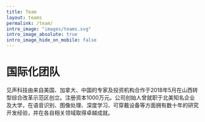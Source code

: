```yaml
---
title: Team
layout: teams
permalink: /team/
intro_image: "images/teams.svg"
intro_image_absolute: true
intro_image_hide_on_mobile: false
---
```


# 国际化团队

见声科技由来自美国、加拿大、中国的专家及投资机构合作于2018年5月在山西转型综合改革示范区创立。注册资本1000万元。公司创始人曾就职于北美知名企业及大学，在语音识别、图像处理、深度学习、可穿戴设备等方面拥有数十年的研究开发经验，并在各自相关领域取得卓越成就。
